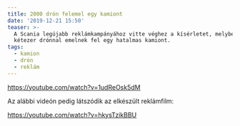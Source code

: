 ```yaml
---
title: 2000 drón felemel egy kamiont
date: '2019-12-21 15:50'
teaser: >-
  A Scania legújabb reklámkampányához vitte véghez a kísérletet, melyben mintegy
  kétezer drónnal emelnek fel egy hatalmas kamiont.
tags:
  - kamion
  - drón
  - reklám
---
```

https://youtube.com/watch?v=1udReOsk5dM

Az alábbi videón pedig látszódik az elkészült reklámfilm:

https://youtube.com/watch?v=hkysTzikBBU
